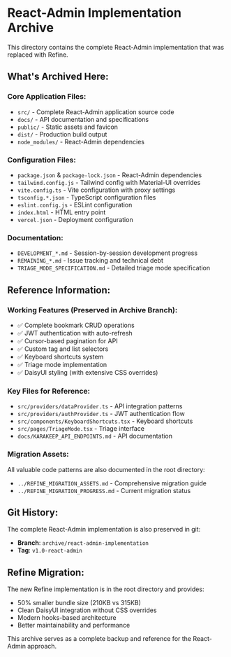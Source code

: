 # React-Admin Implementation Archive

This directory contains the complete React-Admin implementation that was replaced with Refine.

## What's Archived Here:

### Core Application Files:
- `src/` - Complete React-Admin application source code
- `docs/` - API documentation and specifications
- `public/` - Static assets and favicon
- `dist/` - Production build output
- `node_modules/` - React-Admin dependencies

### Configuration Files:
- `package.json` & `package-lock.json` - React-Admin dependencies
- `tailwind.config.js` - Tailwind config with Material-UI overrides
- `vite.config.ts` - Vite configuration with proxy settings
- `tsconfig.*.json` - TypeScript configuration files
- `eslint.config.js` - ESLint configuration
- `index.html` - HTML entry point
- `vercel.json` - Deployment configuration

### Documentation:
- `DEVELOPMENT_*.md` - Session-by-session development progress
- `REMAINING_*.md` - Issue tracking and technical debt
- `TRIAGE_MODE_SPECIFICATION.md` - Detailed triage mode specification

## Reference Information:

### Working Features (Preserved in Archive Branch):
- ✅ Complete bookmark CRUD operations
- ✅ JWT authentication with auto-refresh
- ✅ Cursor-based pagination for API
- ✅ Custom tag and list selectors
- ✅ Keyboard shortcuts system
- ✅ Triage mode implementation
- ✅ DaisyUI styling (with extensive CSS overrides)

### Key Files for Reference:
- `src/providers/dataProvider.ts` - API integration patterns
- `src/providers/authProvider.ts` - JWT authentication flow
- `src/components/KeyboardShortcuts.tsx` - Keyboard shortcuts
- `src/pages/TriageMode.tsx` - Triage interface
- `docs/KARAKEEP_API_ENDPOINTS.md` - API documentation

### Migration Assets:
All valuable code patterns are also documented in the root directory:
- `../REFINE_MIGRATION_ASSETS.md` - Comprehensive migration guide
- `../REFINE_MIGRATION_PROGRESS.md` - Current migration status

## Git History:

The complete React-Admin implementation is also preserved in git:
- **Branch**: `archive/react-admin-implementation`
- **Tag**: `v1.0-react-admin`

## Refine Migration:

The new Refine implementation is in the root directory and provides:
- 50% smaller bundle size (210KB vs 315KB)
- Clean DaisyUI integration without CSS overrides
- Modern hooks-based architecture
- Better maintainability and performance

This archive serves as a complete backup and reference for the React-Admin approach.